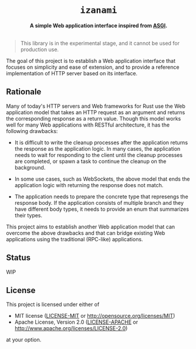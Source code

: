 <h1 align="center">
  <code>izanami</code>
</h1>
<div align="center">
  <strong>
    A simple Web application interface inspired from <a href="https://asgi.readthedocs.io/en/latest/index.html">ASGI</a>.
  </strong>
</div>

<br />

> This library is in the experimental stage, and it cannot be used for production use.

The goal of this project is to establish a Web application interface that focuses on simplicity and ease of extension, and to provide a reference implementation of HTTP server based on its interface.

## Rationale

Many of today's HTTP servers and Web frameworks for Rust use the Web application model that takes an HTTP request as an argument and returns the corresponding response as a return value.
Though this model works well for many Web applications with RESTful architecture, it has the following drawbacks:

* It is difficult to write the cleanup processes after the application returns the response as the application logic.
  In many cases, the application needs to wait for responding to the client until the cleanup processes are completed, or spawn a task to continue the cleanup on the background.

* In some use cases, such as WebSockets, the above model that ends the application logic with returning the response does not match.

* The application needs to prepare the concrete type that represengs the response body.
  If the application consists of multiple branch and they have
  different body types, it needs to provide an enum that summarizes their types.

This project aims to establish another Web application model that can overcome the above drawbacks and that can bridge existing Web applications using the traditional (RPC-like) applications.

## Status

WIP

## License

This project is licensed under either of

* MIT license ([LICENSE-MIT](./LICENSE-MIT) or http://opensource.org/licenses/MIT)
* Apache License, Version 2.0 ([LICENSE-APACHE](./LICENSE-APACHE) or http://www.apache.org/licenses/LICENSE-2.0)

at your option.
